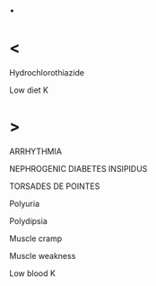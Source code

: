 # .

# <

Hydrochlorothiazide

Low diet K

# >

ARRHYTHMIA

NEPHROGENIC DIABETES INSIPIDUS

TORSADES DE POINTES

Polyuria

Polydipsia

Muscle cramp

Muscle weakness

Low blood K
